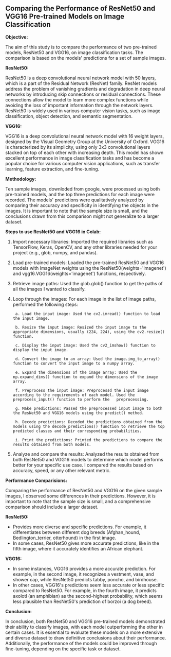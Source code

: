 ## Comparing the Performance of ResNet50 and VGG16 Pre-trained Models on Image Classification ##

**Objective:**

The aim of this study is to compare the performance of two pre-trained models, ResNet50 and VGG16, on image classification tasks. The comparison is based on the models' predictions for a set of sample images.

**ResNet50:**

ResNet50 is a deep convolutional neural network model with 50 layers, which is a part of the Residual Network (ResNet) family. ResNet models address the problem of vanishing gradients and degradation in deep neural networks by introducing skip connections or residual connections. These connections allow the model to learn more complex functions while avoiding the loss of important information through the network layers. ResNet50 is widely used in various computer vision tasks, such as image classification, object detection, and semantic segmentation.

**VGG16:**

VGG16 is a deep convolutional neural network model with 16 weight layers, designed by the Visual Geometry Group at the University of Oxford. VGG16 is characterized by its simplicity, using only 3x3 convolutional layers stacked on top of each other with increasing depth. This model has shown excellent performance in image classification tasks and has become a popular choice for various computer vision applications, such as transfer learning, feature extraction, and fine-tuning.

**Methodology:**

Ten sample images, downloded from google, were processed using both pre-trained models, and the top three predictions for each image were recorded. The models' predictions were qualitatively analyzed by comparing their accuracy and specificity in identifying the objects in the images. It is important to note that the sample size is small, and the conclusions drawn from this comparison might not generalize to a larger dataset.

**Steps to use ResNet50 and VGG16 in Colab:**

1. Import necessary libraries: Imported the required libraries such as TensorFlow, Keras, OpenCV, and any other libraries needed for your project (e.g., glob, numpy, and pandas).

2. Load pre-trained models: Loaded the pre-trained ResNet50 and VGG16 models with ImageNet weights using the ResNet50(weights='imagenet') and vgg16.VGG16(weights='imagenet') functions, respectively.

3. Retrieve image paths: Used the glob.glob() function to get the paths of all the images I wanted to classify.

4. Loop through the images: For each image in the list of image paths, performed the following steps:

        a. Load the input image: Used the cv2.imread() function to load the input image.

        b. Resize the input image: Resized the input image to the appropriate dimensions, usually (224, 224), using the cv2.resize() function.

        c. Display the input image: Used the cv2_imshow() function to display the input image.

        d. Convert the image to an array: Used the image.img_to_array() function to convert the input image to a numpy array.

        e. Expand the dimensions of the image array: Used the np.expand_dims() function to expand the dimensions of the image array.

        f. Preprocess the input image: Preprocessd the input image according to the requirements of each model. Used the preprocess_input() function to perform the   preprocessing.

        g. Make predictions: Passed the preprocessed input image to both the ResNet50 and VGG16 models using the predict() method.

        h. Decode predictions: Decoded the predictions obtained from the models using the decode_predictions() function to retrieve the top predicted classes and their corresponding probabilities.

        i. Print the predictions: Printed the predictions to compare the results obtained from both models.

5. Analyze and compare the results: Analyzed the results obtained from both ResNet50 and VGG16 models to determine which model performs better for your specific use case. I compared the results based on accuracy, speed, or any other relevant metric.

**Performance Comparisions:**

Comparing the performance of ResNet50 and VGG16 on the given sample images, I observed some differences in their predictions. However, it is important to note that the sample size is small, and a comprehensive comparison should include a larger dataset.

**ResNet50:**

* Provides more diverse and specific predictions. For example, it differentiates between different dog breeds (Afghan_hound, Bedlington_terrier, otterhound) in the first image.
* In some cases, ResNet50 gives more accurate predictions, like in the fifth image, where it accurately identifies an African elephant.

**VGG16:**

* In some instances, VGG16 provides a more accurate prediction. For example, in the second image, it recognizes a vestment, vase, and shower cap, while ResNet50 predicts tabby, poncho, and birdhouse.
* In other cases, VGG16's predictions seem less accurate or less specific compared to ResNet50. For example, in the fourth image, it predicts axolotl (an amphibian) as the second-highest probability, which seems less plausible than ResNet50's prediction of borzoi (a dog breed).

**Conclusion:**

In conclusion, both ResNet50 and VGG16 pre-trained models demonstrated their ability to classify images, with each model outperforming the other in certain cases. It is essential to evaluate these models on a more extensive and diverse dataset to draw definitive conclusions about their performance. Additionally, the performance of the models could be improved through fine-tuning, depending on the specific task or dataset.
